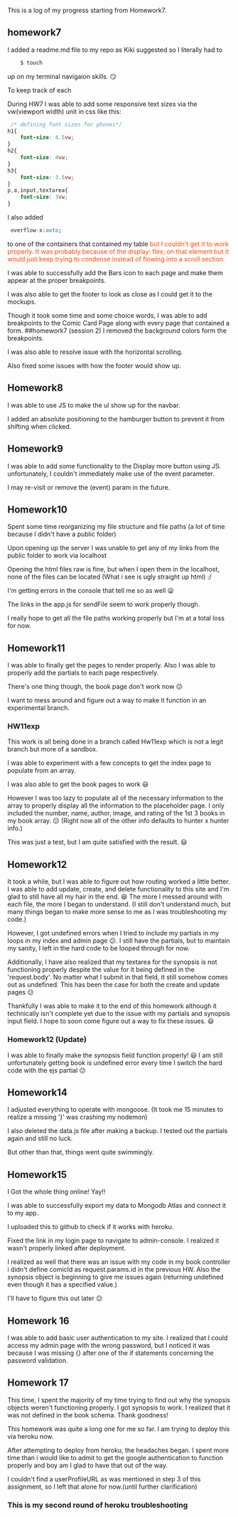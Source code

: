 This is a log of my progress starting from Homework7.
<!-- Homework7 -->
## homework7
I added a readme.md file to my repo as Kiki suggested so I literally had to
```bash
    $ touch
```
up on my terminal navigaion skills. :smirk:

To keep track of each

During HW7 I was able to add some responsive text sizes via the vw(viewport width) unit in css like this:
```css
 /* defining font sizes for phones*/
h1{
    font-size: 4.5vw;
}
h2{
    font-size: 4vw;
}
h3{
    font-size: 3.5vw;
}
p,a,input,textarea{
    font-size: 3vw;
}
```
I also added 

```css
 overflow-x:auto;
```

to one of the containers that contained my table <span style="color: orangered">
but I couldn't get it to work properly. It was probably because of the display: flex; on that element but it would just keep trying to condense instead of flowing into a scroll section.</span>

I was able to successfully add the Bars icon to each page and make them appear at the proper breakpoints.

I was also able to get the footer to look as close as I could get it to the mockups.

Though it took some time and some choice words, I was able to add breakpoints to the Comic Card Page along with every page that contained a form.
##homework7 (session 2)
I removed the background colors form the breakpoints.

I was also able to resolve issue with the horizontal scrolling.

Also fixed some issues with how the footer would show up.

## Homework8
I was able to use JS to make the ul show up for the navbar.

I added an absolute positioning to the hamburger button to prevent it from shifting when clicked.
## Homework9
I was able to add some functionality to the Display more button using JS. unfortunately, I couldn't immediately make use of the event parameter.

I may re-visit or remove the (event) param in the future.

## Homework10

Spent some time reorganizing my file structure and file paths (a lot of time because I didn't have a public folder)

Upon opening up the server I was unable to get any of my links from the public folder to work via localhost

Opening the html files raw is fine, but when I open them in the localhost, none of the files can be located (What i see is ugly straight up html) :/

I'm getting errors in the console that tell me so as well :frowning:

The links in the app.js for sendFile seem to work properly though.

I really hope to get all the file paths working properly but I'm at a total loss for now.

## Homework11

I was able to finally get the pages to render properly. Also I was able to properly add the partials to each page respectively.

There's one thing though, the book page don't work now :confused:

I want to mess around and figure out a way to make it function in an experimental branch.

### HW11exp
This work is all being done in a branch called Hw11exp which is not a legit branch but more of a sandbox.

I was able to experiment with a few concepts to get the index page to populate from an array.

I was also able to get the book pages to work :smiley:

However I was too lazy to populate all of the necessary information to the array to properly display all the information to the placeholder page.
I only included the number, name, author, image, and rating of the 1st 3 books in my book array. :confused: (Right now all of the other info defaults to hunter x hunter info.)

This was just a test, but I am quite satisfied with the result. :smiley:

## Homework12

It took a while, but I was able to figure out how routing worked a little better. I was able to add update, create, and delete functionality to this site and I'm glad to still have all my hair in the end. :laughing: The more I messed around with each file, the more I began to understand.
(I still don't understand much, but many things began to make more sense to me as I was troubleshooting my code.)

However, I got undefined errors when I tried to include my partials in my loops in my index and admin page :confused:. I still have the partials, but to maintain my sanity, I left in the hard code to be looped through for now.

Additionally, I have also realized that my textarea for the synopsis is not functioning properly despite the value for it being defined in the 'request.body'. No matter what I submit in that field, it still somehow comes out as undefined. This has been the case for both the create and update pages :confused:

Thankfully I was able to make it to the end of this homework although it technically isn't complete yet due to the issue with my partials and synopsis input field. I hope to soon come figure out a way to fix these issues. :smiley:

### Homework12 (Update)

I was able to finally make the synopsis field function properly! :smiley: I am still unfortunately getting book is undefined error every time I switch the hard code with the ejs partial :confused:

## Homework14 

I adjusted everything to operate with mongoose. (It took me 15 minutes to realize a missing '}' was crashing my nodemon)

I also deleted the data.js file after making a backup.
I tested out the partials again and still no luck.

But other than that, things went quite swimmingly.

## Homework15

I Got the whole thing online! Yay!!

I was able to successfully export my data to Mongodb Atlas and connect it to my app.

I uploaded this to github to check if it works with heroku.

Fixed the link in my login page to navigate to admin-console. I realized it wasn't properly linked after deployment.

I realized as well that there was an issue with my code in my book controller i didn't define comicId as request.params.id in the previous HW. Also the synopsis object is beginning to give me issues again (returning undefined even though it has a specified value.)

I'll have to figure this out later :confused:

## Homework 16

I was able to add basic user authentication to my site. I realized that I could access my admin page with the wrong password, but I noticed it was because I was missing {} after one of the if statements concerning the password validation.

## Homework 17

This time, I spent the majority of my time trying to find out why the synopsis objects weren't functioning properly. I got synopsis to work. I realized that it was not defined in the book schema. Thank goodness!

This homework was quite a long one for me so far. I am trying to deploy this via heroku now.

After attempting to deploy from heroku, the headaches began. I spent more time than i would like to admit to get the google authentication to function properly and boy am I glad to have that out of the way.

I couldn't find a userProfileURL as was mentioned in step 3 of this assignment, so I left that alone for now.(until further clarification)

### This is my second round of heroku troubleshooting 